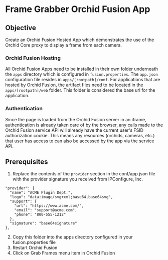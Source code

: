 # Frame Grabber Orchid Fusion App

## Objective
Create an Orchid Fusion Hosted App which demonstrates the use of the Orchid Core proxy to display a frame from each camera. 

### Orchid Fusion Hosting
All Orchid Fusion Apps need to be installed in their own folder underneath the `apps` directory which is configured in `fusion.properties`. The `app.json` configuration file resides in `apps/[rootpath]/conf`. For applications that are hosted by Orchid Fusion, the artifact files need to be located in the `apps/[rootpath]/web` folder. This folder is considered the base url for the application.

### Authentication
Since the page is loaded from the Orchid Fusion server in an iframe, authentication is already taken care of by the browser, any calls made to the Orchid Fusion service API will already have the current user's FSID authorization cookie. This means any resources (orchids, cameras, etc.) that user has access to can also be accessed by the app via the service API.

## Prerequisites
1. Replace the contents of the `provider` section in the conf/app.json file with the provider signature you received from IPConfigure, Inc.

```
"provider": {
  "name": "ACME Plugin Dept.",
  "logo": "data:image/svg+xml;base64,base64svg",
  "support": {
    "url": "https://www.acme.com/",
    "email": "support@acme.com",
    "phone": "800-555-1212"
  },
  "signature": "base64signature"
},
```


2. Copy this folder into the apps directory configured in your fusion.properties file
3. Restart Orchid Fusion
4. Click on Grab Frames menu item in Orchid Fusion
